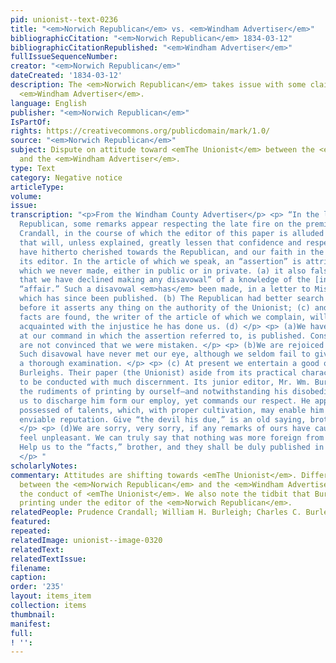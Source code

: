 ```yaml
---
pid: unionist--text-0236
title: "<em>Norwich Republican</em> vs. <em>Windham Advertiser</em>"
bibliographicCitation: "<em>Norwich Republican</em> 1834-03-12"
bibliographicCitationRepublished: "<em>Windham Advertiser</em>"
fullIssueSequenceNumber: 
creator: "<em>Norwich Republican</em>"
dateCreated: '1834-03-12'
description: The <em>Norwich Republican</em> takes issue with some claims from the
  <em>Windham Advertiser</em>.
language: English
publisher: "<em>Norwich Republican</em>"
IsPartOf: 
rights: https://creativecommons.org/publicdomain/mark/1.0/
source: "<em>Norwich Republican</em>"
subject: Dispute on attitude toward <emThe Unionist</em> between the <em>Norwich Republican</em>
  and the <em>Windham Advertiser</em>.
type: Text
category: Negative notice
articleType: 
volume: 
issue: 
transcription: "<p>From the Windham County Advertiser</p> <p> “In the last Norwich
  Republican, some remarks appear respecting the late fire on the premises of Miss
  Crandall, in the course of which the editor of this paper is alluded to in a manner
  that will, unless explained, greatly lessen that confidence and respect, which we
  have hitherto cherished towards the Republican, and our faith in the integrity of
  its editor. In the article of which we speak, an “assertion” is attributed to us,
  which we never made, either in public or in private. (a) it also falsely states
  that we have declined making any disavowal” of a knowledge of the [indecipherable]
  “affair.” Such a disavowal <em>has</em> been made, in a letter to Miss Crandall,
  which has since been published. (b) The Republican had better search for <em>facts,</em>
  before it asserts any thing on the authority of the Unionist; (c) and when those
  facts are found, the writer of the article of which we complain, will be made fully
  acquainted with the injustice he has done us. (d) </p> <p> (a)We have not the Advertiser
  at our command in which the assertion referred to, is published. Consequently we
  are not convinced that we were mistaken. </p> <p> (b)We are rejoiced to hear this.
  Such disavowal have never met our eye, although we seldom fail to give the Advertiser
  a thorough examination. </p> <p> (c) At present we entertain a good opinion of Messrs.
  Burleighs. Their paper (the Unionist) aside from its practical character, appears
  to be conducted with much discernment. Its junior editor, Mr. Wm. Burleigh was taught
  the rudiments of printing by ourself—and notwithstanding his disobedience caused
  us to discharge him form our employ, yet commands our respect. He appears to be
  possessed of talents, which, with proper cultivation, may enable him to obtain an
  enviable reputation. Give “the devil his due,” is an old saying, brother Holbrook.
  </p> <p> (d)We are sorry, very sorry, if any remarks of ours have caused thee to
  feel unpleasant. We can truly say that nothing was more foreign from our intentions.
  Help us to the “facts,” brother, and they shall be duly published in the Republican.”
  </p> "
scholarlyNotes: 
commentary: Attitudes are shifting towards <emThe Unionist</em>. Differences emerge
  between the <em>Norwich Republican</em> and the <em>Windham Advertiser</em>.concerning
  the conduct of <emThe Unionist</em>. We also note the tidbit that Burleigh studied
  printing under the editor of the <em>Norwich Republican</em>.
relatedPeople: Prudence Crandall; William H. Burleigh; Charles C. Burleigh
featured: 
repeated: 
relatedImage: unionist--image-0320
relatedText: 
relatedTextIssue: 
filename: 
caption: 
order: '235'
layout: items_item
collection: items
thumbnail: 
manifest: 
full: 
! '': 
---
```

